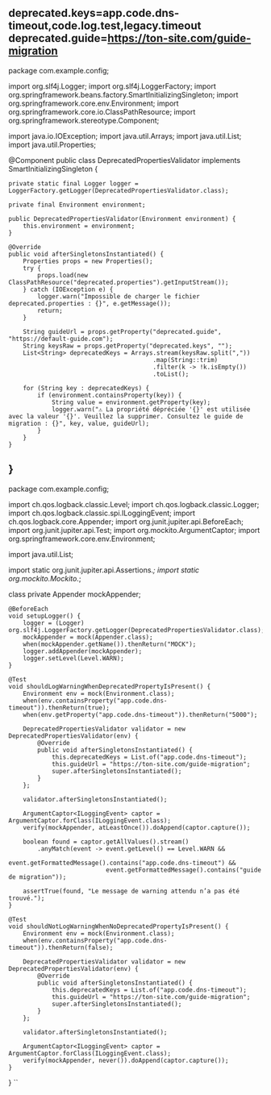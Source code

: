 deprecated.keys=app.code.dns-timeout,code.log.test,legacy.timeout
deprecated.guide=https://ton-site.com/guide-migration
---
package com.example.config;

import org.slf4j.Logger;
import org.slf4j.LoggerFactory;
import org.springframework.beans.factory.SmartInitializingSingleton;
import org.springframework.core.env.Environment;
import org.springframework.core.io.ClassPathResource;
import org.springframework.stereotype.Component;

import java.io.IOException;
import java.util.Arrays;
import java.util.List;
import java.util.Properties;

@Component
public class DeprecatedPropertiesValidator implements SmartInitializingSingleton {

    private static final Logger logger = LoggerFactory.getLogger(DeprecatedPropertiesValidator.class);

    private final Environment environment;

    public DeprecatedPropertiesValidator(Environment environment) {
        this.environment = environment;
    }

    @Override
    public void afterSingletonsInstantiated() {
        Properties props = new Properties();
        try {
            props.load(new ClassPathResource("deprecated.properties").getInputStream());
        } catch (IOException e) {
            logger.warn("Impossible de charger le fichier deprecated.properties : {}", e.getMessage());
            return;
        }

        String guideUrl = props.getProperty("deprecated.guide", "https://default-guide.com");
        String keysRaw = props.getProperty("deprecated.keys", "");
        List<String> deprecatedKeys = Arrays.stream(keysRaw.split(","))
                                            .map(String::trim)
                                            .filter(k -> !k.isEmpty())
                                            .toList();

        for (String key : deprecatedKeys) {
            if (environment.containsProperty(key)) {
                String value = environment.getProperty(key);
                logger.warn("⚠️ La propriété dépréciée '{}' est utilisée avec la valeur '{}'. Veuillez la supprimer. Consultez le guide de migration : {}", key, value, guideUrl);
            }
        }
    }
}
---
package com.example.config;

import ch.qos.logback.classic.Level;
import ch.qos.logback.classic.Logger;
import ch.qos.logback.classic.spi.ILoggingEvent;
import ch.qos.logback.core.Appender;
import org.junit.jupiter.api.BeforeEach;
import org.junit.jupiter.api.Test;
import org.mockito.ArgumentCaptor;
import org.springframework.core.env.Environment;

import java.util.List;

import static org.junit.jupiter.api.Assertions.*;
import static org.mockito.Mockito.*;

class private Appender<ILoggingEvent> mockAppender;

    @BeforeEach
    void setupLogger() {
        logger = (Logger) org.slf4j.LoggerFactory.getLogger(DeprecatedPropertiesValidator.class);
        mockAppender = mock(Appender.class);
        when(mockAppender.getName()).thenReturn("MOCK");
        logger.addAppender(mockAppender);
        logger.setLevel(Level.WARN);
    }

    @Test
    void shouldLogWarningWhenDeprecatedPropertyIsPresent() {
        Environment env = mock(Environment.class);
        when(env.containsProperty("app.code.dns-timeout")).thenReturn(true);
        when(env.getProperty("app.code.dns-timeout")).thenReturn("5000");

        DeprecatedPropertiesValidator validator = new DeprecatedPropertiesValidator(env) {
            @Override
            public void afterSingletonsInstantiated() {
                this.deprecatedKeys = List.of("app.code.dns-timeout");
                this.guideUrl = "https://ton-site.com/guide-migration";
                super.afterSingletonsInstantiated();
            }
        };

        validator.afterSingletonsInstantiated();

        ArgumentCaptor<ILoggingEvent> captor = ArgumentCaptor.forClass(ILoggingEvent.class);
        verify(mockAppender, atLeastOnce()).doAppend(captor.capture());

        boolean found = captor.getAllValues().stream()
            .anyMatch(event -> event.getLevel() == Level.WARN &&
                               event.getFormattedMessage().contains("app.code.dns-timeout") &&
                               event.getFormattedMessage().contains("guide de migration"));

        assertTrue(found, "Le message de warning attendu n’a pas été trouvé.");
    }

    @Test
    void shouldNotLogWarningWhenNoDeprecatedPropertyIsPresent() {
        Environment env = mock(Environment.class);
        when(env.containsProperty("app.code.dns-timeout")).thenReturn(false);

        DeprecatedPropertiesValidator validator = new DeprecatedPropertiesValidator(env) {
            @Override
            public void afterSingletonsInstantiated() {
                this.deprecatedKeys = List.of("app.code.dns-timeout");
                this.guideUrl = "https://ton-site.com/guide-migration";
                super.afterSingletonsInstantiated();
            }
        };

        validator.afterSingletonsInstantiated();

        ArgumentCaptor<ILoggingEvent> captor = ArgumentCaptor.forClass(ILoggingEvent.class);
        verify(mockAppender, never()).doAppend(captor.capture());
    }
}
``
